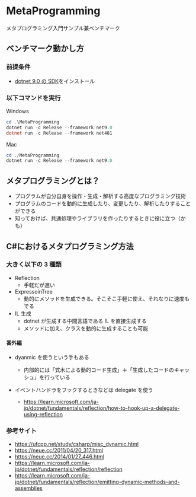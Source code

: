 # MetaProgramming

メタプログラミング入門サンプル兼ベンチマーク

## ベンチマーク動かし方

### 前提条件

-   [dotnet 9.0 の SDK](https://dotnet.microsoft.com/ja-jp/download/dotnet/9.0)をインストール

### 以下コマンドを実行

Windows

```powershell
cd .\MetaProgramming
dotnet run -c Release --framework net9.0
dotnet run -c Release --framework net481
```

Mac

```powershell
cd ./MetaProgramming
dotnet run -c Release --framework net9.0
```

## メタプログラミングとは？

-   プログラムが自分自身を操作・生成・解析する高度なプログラミング技術
-   プログラムのコードを動的に生成したり、変更したり、解析したりすることができる
-   知っておけば、共通処理やライブラリを作ったりするときに役に立つ（かも）

## C#におけるメタプログラミング方法

### 大きく以下の 3 種類

-   Reflection
    -   手軽だが遅い
-   ExpressoinTree
    -   動的にメソッドを生成できる。そこそこ手軽に使え、それなりに速度もでる
-   IL 生成
    -   dotnet が生成する中間言語である IL を直接生成する
    -   メソッドに加え、クラスを動的に生成することも可能

#### 番外編

-   dyanmic を使うという手もある

    -   内部的には「式木による動的コード生成」＋「生成したコードのキャッシュ」を行っている

-   イベントハンドラをフックするときなどは delegate を使う
    -   https://learn.microsoft.com/ja-jp/dotnet/fundamentals/reflection/how-to-hook-up-a-delegate-using-reflection

### 参考サイト

-   https://ufcpp.net/study/csharp/misc_dynamic.html
-   https://neue.cc/2011/04/20_317.html
-   https://neue.cc/2014/01/27_446.html
-   https://learn.microsoft.com/ja-jp/dotnet/fundamentals/reflection/reflection
-   https://learn.microsoft.com/ja-jp/dotnet/fundamentals/reflection/emitting-dynamic-methods-and-assemblies
